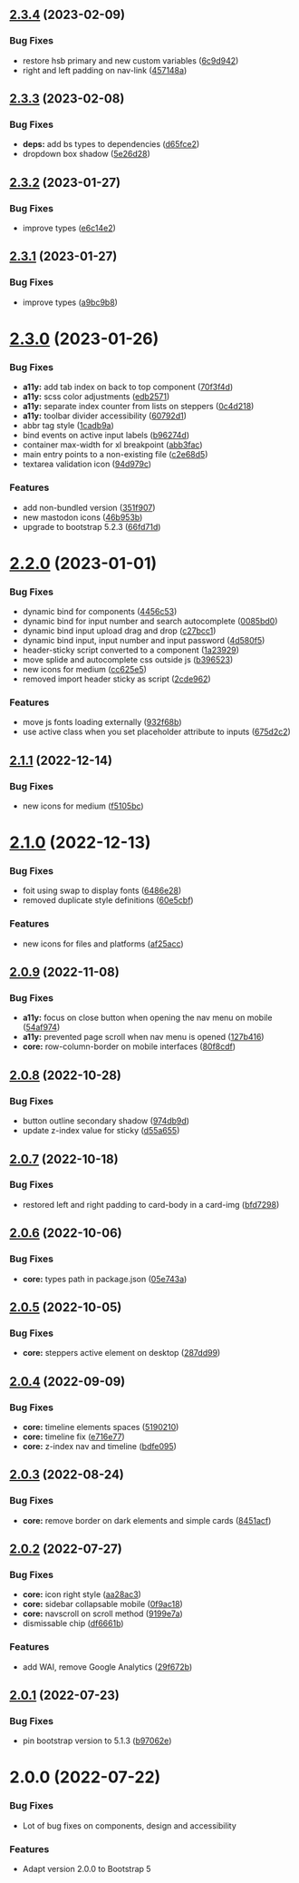 ## [2.3.4](https://github.com/italia/bootstrap-italia/compare/v2.3.3...v2.3.4) (2023-02-09)


### Bug Fixes

* restore hsb primary and new custom variables ([6c9d942](https://github.com/italia/bootstrap-italia/commit/6c9d94226a452e1c97ae787139ec6c9e042ef10e))
* right and left padding on nav-link ([457148a](https://github.com/italia/bootstrap-italia/commit/457148a38d71512b96203b4c5dc9118a10c89bc8))



## [2.3.3](https://github.com/italia/bootstrap-italia/compare/v2.3.2...v2.3.3) (2023-02-08)


### Bug Fixes

* **deps:** add bs types to dependencies ([d65fce2](https://github.com/italia/bootstrap-italia/commit/d65fce223da59e3271e158f174bf06ff239784b6))
* dropdown box shadow ([5e26d28](https://github.com/italia/bootstrap-italia/commit/5e26d28a0cef9962ee378b821d34a3290e4c8f1d))



## [2.3.2](https://github.com/italia/bootstrap-italia/compare/v2.3.1...v2.3.2) (2023-01-27)


### Bug Fixes

* improve types ([e6c14e2](https://github.com/italia/bootstrap-italia/commit/e6c14e228eb674a0ade8420c291311e3cac8757a))



## [2.3.1](https://github.com/italia/bootstrap-italia/compare/v2.3.0...v2.3.1) (2023-01-27)


### Bug Fixes

* improve types ([a9bc9b8](https://github.com/italia/bootstrap-italia/commit/a9bc9b8e40823377b458da276a6dee3f280b6943))



# [2.3.0](https://github.com/italia/bootstrap-italia/compare/v2.2.0...v2.3.0) (2023-01-26)


### Bug Fixes

* **a11y:** add tab index on back to top component ([70f3f4d](https://github.com/italia/bootstrap-italia/commit/70f3f4d35d3259e0f6557befeef61e45a960cf65))
* **a11y:** scss color adjustments ([edb2571](https://github.com/italia/bootstrap-italia/commit/edb2571dbe5df0d90b49845629e6565a979dc5d6))
* **a11y:** separate index counter from lists on steppers ([0c4d218](https://github.com/italia/bootstrap-italia/commit/0c4d2189912a33cd5943109a5dd50c6a4b9342fe))
* **a11y:** toolbar divider accessibility ([60792d1](https://github.com/italia/bootstrap-italia/commit/60792d17c53e1bc57a8bda87303e1c0e34d0c060))
* abbr tag style ([1cadb9a](https://github.com/italia/bootstrap-italia/commit/1cadb9a115afc5f2b0ce3d26c346161e0ea10ff8))
* bind events on active input labels ([b96274d](https://github.com/italia/bootstrap-italia/commit/b96274d913293beb06c7831523f13910de191eb6))
* container max-width for xl breakpoint ([abb3fac](https://github.com/italia/bootstrap-italia/commit/abb3facbdd14430c4d0b2778cb07ba4d02e700fa))
* main entry points to a non-existing file ([c2e68d5](https://github.com/italia/bootstrap-italia/commit/c2e68d55dedaa32a7eac35c5593f57c3c52baae6))
* textarea validation icon ([94d979c](https://github.com/italia/bootstrap-italia/commit/94d979c15ed97f3c5b875d350898d5ea2505c426))


### Features

* add non-bundled version ([351f907](https://github.com/italia/bootstrap-italia/commit/351f907e8346a55b60f9c914caa2737a2248cfc7))
* new mastodon icons ([46b953b](https://github.com/italia/bootstrap-italia/commit/46b953b202b1e55ecc1d44b5de037b181e63781c))
* upgrade to bootstrap 5.2.3 ([66fd71d](https://github.com/italia/bootstrap-italia/commit/66fd71d127d0184aab7c9771cf1caee1f7e96d36))



# [2.2.0](https://github.com/italia/bootstrap-italia/compare/v2.1.1...v2.2.0) (2023-01-01)


### Bug Fixes

* dynamic bind for components ([4456c53](https://github.com/italia/bootstrap-italia/commit/4456c53b5d8e918f1e5530ac5a08f66d885892dd))
* dynamic bind for input number and search autocomplete ([0085bd0](https://github.com/italia/bootstrap-italia/commit/0085bd0dda3c22209623d0e18412cfc7f8891a5b))
* dynamic bind input upload drag and drop ([c27bcc1](https://github.com/italia/bootstrap-italia/commit/c27bcc1ef0a1b699dd8e3fc40acbf3083fa55c3b))
* dynamic bind input, input number and input password ([4d580f5](https://github.com/italia/bootstrap-italia/commit/4d580f5acad76a7333efa2f5c0c012f91786b346))
* header-sticky script converted to a component ([1a23929](https://github.com/italia/bootstrap-italia/commit/1a239294c2ee5b41f3a0196683c2dbe4d0bbf635))
* move splide and autocomplete css outside js ([b396523](https://github.com/italia/bootstrap-italia/commit/b39652345137376a602fb838b5bf597d4f4b24aa))
* new icons for medium ([cc625e5](https://github.com/italia/bootstrap-italia/commit/cc625e5a6c1b07d08fa606cd9f5f75b705d76972))
* removed import header sticky as script ([2cde962](https://github.com/italia/bootstrap-italia/commit/2cde962e5698908e7a0bcfd1caa46454daa2127b))


### Features

* move js fonts loading externally ([932f68b](https://github.com/italia/bootstrap-italia/commit/932f68b5c1bc58d01b3f4fa7ba0526c851a8595f))
* use active class when you set placeholder attribute to inputs ([675d2c2](https://github.com/italia/bootstrap-italia/commit/675d2c2cbafefa56c29b0b5f8b0b394e5d5a53f4))



## [2.1.1](https://github.com/italia/bootstrap-italia/compare/v2.1.0...v2.1.1) (2022-12-14)


### Bug Fixes

* new icons for medium ([f5105bc](https://github.com/italia/bootstrap-italia/commit/f5105bc1630685c1b8aa3751f6bd77e8ea6ff0ab))



# [2.1.0](https://github.com/italia/bootstrap-italia/compare/v2.0.9...v2.1.0) (2022-12-13)


### Bug Fixes

* foit using swap to display fonts ([6486e28](https://github.com/italia/bootstrap-italia/commit/6486e28a7660c6236ba8f1bf795b0d3f1e8a47e7))
* removed duplicate style definitions ([60e5cbf](https://github.com/italia/bootstrap-italia/commit/60e5cbf8c0faa85c59f680c8c9249eb7e05d3213))


### Features

* new icons for files and platforms ([af25acc](https://github.com/italia/bootstrap-italia/commit/af25acc18ec9c89a1e4af0ff29ec7fb10981812d))



## [2.0.9](https://github.com/italia/bootstrap-italia/compare/v2.0.8...v2.0.9) (2022-11-08)


### Bug Fixes

* **a11y:** focus on close button when opening the nav menu on mobile ([54af974](https://github.com/italia/bootstrap-italia/commit/54af974ac88108de84ef5d06751756be4f50fcd6))
* **a11y:** prevented page scroll when nav menu is opened ([127b416](https://github.com/italia/bootstrap-italia/commit/127b41694b35cc376e5e85ba274bace9d18ca61f))
* **core:** row-column-border on mobile interfaces ([80f8cdf](https://github.com/italia/bootstrap-italia/commit/80f8cdf9e9eeec900dddd637dc46c8ef0f60c103))



## [2.0.8](https://github.com/italia/bootstrap-italia/compare/v2.0.7...v2.0.8) (2022-10-28)


### Bug Fixes

* button outline secondary shadow ([974db9d](https://github.com/italia/bootstrap-italia/commit/974db9d5aaa7b61675b57782d53ec883d4500a4c))
* update z-index value for sticky ([d55a655](https://github.com/italia/bootstrap-italia/commit/d55a655dfb78038cb5e345bdd23cd6c627987624))



## [2.0.7](https://github.com/italia/bootstrap-italia/compare/v2.0.6...v2.0.7) (2022-10-18)


### Bug Fixes

* restored left and right padding to card-body in a card-img ([bfd7298](https://github.com/italia/bootstrap-italia/commit/bfd729822a370942c155419442821f9cded5e306))



## [2.0.6](https://github.com/italia/bootstrap-italia/compare/v2.0.5...v2.0.6) (2022-10-06)


### Bug Fixes

* **core:** types path in package.json ([05e743a](https://github.com/italia/bootstrap-italia/commit/05e743a4c49e7fc57b1ab656b144c0067bcf3961))



## [2.0.5](https://github.com/italia/bootstrap-italia/compare/v2.0.4...v2.0.5) (2022-10-05)


### Bug Fixes

* **core:** steppers active element on desktop ([287dd99](https://github.com/italia/bootstrap-italia/commit/287dd993813532ffc9abbe7e83ee0592d61742f9))



## [2.0.4](https://github.com/italia/bootstrap-italia/compare/v2.0.3...v2.0.4) (2022-09-09)


### Bug Fixes

* **core:** timeline elements spaces ([5190210](https://github.com/italia/bootstrap-italia/commit/5190210cd5b26c58ed865f1befbc76f724858e22))
* **core:** timeline fix ([e716e77](https://github.com/italia/bootstrap-italia/commit/e716e7713e21d6ae334df073803bce0bb6c1ec12))
* **core:** z-index nav and timeline ([bdfe095](https://github.com/italia/bootstrap-italia/commit/bdfe095f3722ff573e61e3b5b940c1973acec9f3))



## [2.0.3](https://github.com/italia/bootstrap-italia/compare/v2.0.2...v2.0.3) (2022-08-24)


### Bug Fixes

* **core:** remove border on dark elements and simple cards ([8451acf](https://github.com/italia/bootstrap-italia/commit/8451acf7d1c7fc7dc58be1efaa7880264026abb8))



## [2.0.2](https://github.com/italia/bootstrap-italia/compare/v2.0.1...v2.0.2) (2022-07-27)


### Bug Fixes

* **core:** icon right style ([aa28ac3](https://github.com/italia/bootstrap-italia/commit/aa28ac3f7d60583a4deb41cdf1922eb15aae3117))
* **core:** sidebar collapsable mobile ([0f9ac18](https://github.com/italia/bootstrap-italia/commit/0f9ac1804b14ad1be164ddc03cbce5eef1928aae))
* **core:** navscroll on scroll method ([9199e7a](https://github.com/italia/bootstrap-italia/commit/9199e7a8f12a9393c3f8d293222db59f1ec53c27))
* dismissable chip ([df6661b](https://github.com/italia/bootstrap-italia/commit/df6661b034f986788b37571e00fd4dddf0085550))


### Features

* add WAI, remove Google Analytics ([29f672b](https://github.com/italia/bootstrap-italia/commit/29f672be2091aa77b34f82a0531b6b0fbbdb66f4))



## [2.0.1](https://github.com/italia/bootstrap-italia/compare/v2.0.0...v2.0.1) (2022-07-23)


### Bug Fixes

* pin bootstrap version to 5.1.3 ([b97062e](https://github.com/italia/bootstrap-italia/commit/b97062e681f52bed9dd780769fc556c0340ee08e))



# 2.0.0 (2022-07-22)


### Bug Fixes

* Lot of bug fixes on components, design and accessibility


### Features

* Adapt version 2.0.0 to Bootstrap 5



